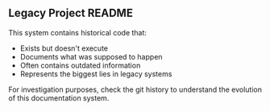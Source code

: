 ## Legacy Project README

This system contains historical code that:
- Exists but doesn't execute
- Documents what was supposed to happen  
- Often contains outdated information
- Represents the biggest lies in legacy systems

For investigation purposes, check the git history to understand the evolution of this documentation system.